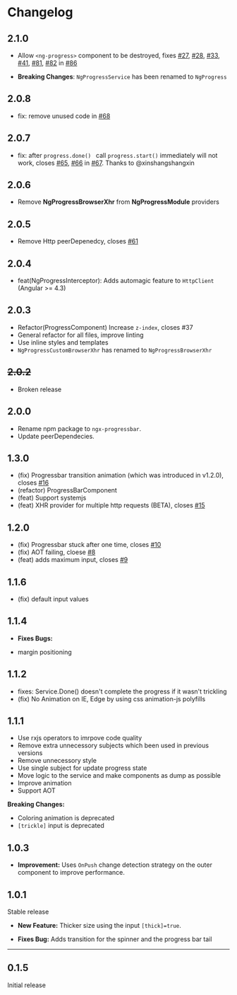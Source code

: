 # Changelog

## 2.1.0

 - Allow `<ng-progress>` component to be destroyed, fixes [#27](https://github.com/MurhafSousli/ngx-progressbar/issues/27), [#28](https://github.com/MurhafSousli/ngx-progressbar/issues/28), [#33](https://github.com/MurhafSousli/ngx-progressbar/issues/33), [#41](https://github.com/MurhafSousli/ngx-progressbar/issues/41), [#81](https://github.com/MurhafSousli/ngx-progressbar/issues/81), [#82](https://github.com/MurhafSousli/ngx-progressbar/issues/82) in [#86](https://github.com/MurhafSousli/ngx-progressbar/issues/86)

 - **Breaking Changes**: `NgProgressService` has been renamed to `NgProgress`

## 2.0.8

 - fix: remove unused code in [#68](https://github.com/MurhafSousli/ngx-progressbar/issues/68)

## 2.0.7

 - fix: after `progress.done() ` call `progress.start()` immediately will not work, closes [#65](https://github.com/MurhafSousli/ngx-progressbar/issues/65), [#66](https://github.com/MurhafSousli/ngx-progressbar/issues/66) in [#67](https://github.com/MurhafSousli/ngx-progressbar/issues/67). Thanks to @xinshangshangxin

## 2.0.6

 - Remove **NgProgressBrowserXhr** from **NgProgressModule** providers

## 2.0.5

 - Remove Http peerDepenedcy, closes [#61](https://github.com/MurhafSousli/ngx-progressbar/issues/61)

## 2.0.4

 - feat(NgProgressInterceptor): Adds automagic feature to `HttpClient` (Angular >= 4.3)

## 2.0.3

 - Refactor(ProgressComponent) Increase `z-index`, closes #37
 - General refactor for all files, improve linting
 - Use inline styles and templates
 - `NgProgressCustomBrowserXhr` has renamed to `NgProgressBrowserXhr`

## ~~2.0.2~~

 - Broken release

## 2.0.0

 - Rename npm package to `ngx-progressbar`.
 - Update peerDependecies.

## 1.3.0

 - (fix) Progressbar transition animation (which was introduced in v1.2.0), closes [#16](https://github.com/MurhafSousli/ngx-progressbar/issues/16)
 - (refactor) ProgressBarComponent
 - (feat) Support systemjs
 - (feat) XHR provider for multiple http requests (BETA), closes [#15](https://github.com/MurhafSousli/ngx-progressbar/issues/15)

## 1.2.0

 - (fix) Progressbar stuck after one time, closes [#10](https://github.com/MurhafSousli/ngx-progressbar/issues/10)
 - (fix) AOT failing, cloese [#8](https://github.com/MurhafSousli/ngx-progressbar/issues/8)
 - (feat) adds maximum input, closes [#9](https://github.com/MurhafSousli/ngx-progressbar/issues/9)

## 1.1.6

 - (fix) default input values

## 1.1.4

* **Fixes Bugs:** 
 - margin positioning

## 1.1.2

 - fixes: Service.Done() doesn't complete the progress if it wasn't trickling 
 - (fix) No Animation on IE, Edge by using css animation-js polyfills

## 1.1.1

 - Use rxjs operators to imrpove code quality
 - Remove extra unnecessory subjects which been used in previous versions
 - Remove unnecessory style
 - Use single subject for update progress state
 - Move logic to the service and make components as dump as possible 
 - Improve animation
 - Support AOT

 **Breaking Changes:**
 
 - Coloring animation is deprecated 
 - `[trickle]` input is deprecated 

## 1.0.3

* **Improvement:** Uses `OnPush` change detection strategy on the outer component to improve performance.

## 1.0.1

Stable release

* **New Feature:** Thicker size using the input `[thick]=true`.

* **Fixes Bug:** Adds transition for the spinner and the progress bar tail

*** 

## 0.1.5

Initial release
